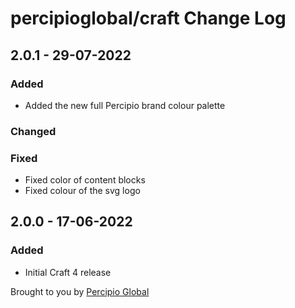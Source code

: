 # percipioglobal/craft Change Log

## 2.0.1 - 29-07-2022

### Added
- Added the new full Percipio brand colour palette
### Changed

### Fixed
- Fixed color of content blocks
- Fixed colour of the svg logo

## 2.0.0 - 17-06-2022

### Added
- Initial Craft 4 release

Brought to you by [Percipio Global](https://percipio.london/)
